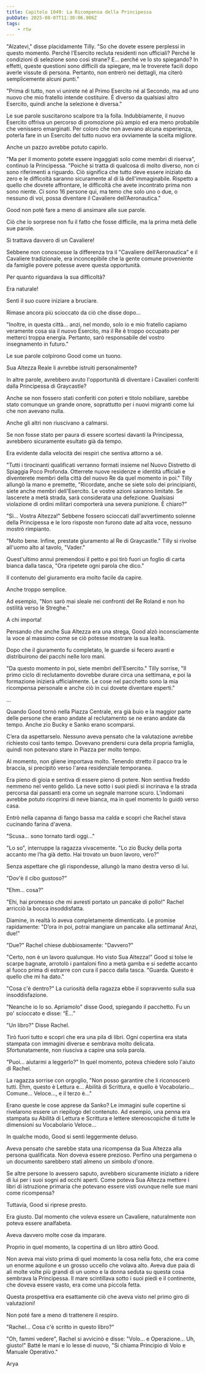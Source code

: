 ```yaml
---
title: Capitolo 1049: La Ricompensa della Principessa
pubDate: 2025-08-07T11:30:06.906Z
tags:
    - rtw
---
```



"Alzatevi," disse placidamente Tilly. "So che dovete essere perplessi in questo momento. Perché l’Esercito recluta residenti non ufficiali? Perché le condizioni di selezione sono così strane? E... perché ve lo sto spiegando? In effetti, queste questioni sono difficili da spiegare, ma le troverete facili dopo averle vissute di persona. Pertanto, non entrerò nei dettagli, ma citerò semplicemente alcuni punti."


"Prima di tutto, non vi unirete né al Primo Esercito né al Secondo, ma ad uno nuovo che mio fratello intende costituire. È diverso da qualsiasi altro Esercito, quindi anche la selezione è diversa."


Le sue parole suscitarono scalpore tra la folla. Indubbiamente, il nuovo Esercito offriva un percorso di promozione più ampio ed era meno probabile che venissero emarginati. Per coloro che non avevano alcuna esperienza, poterla fare in un Esercito del tutto nuovo era ovviamente la scelta migliore.


Anche un pazzo avrebbe potuto capirlo.


"Ma per il momento potete essere ingaggiati solo come membri di riserva", continuò la Principessa. "Poiché si tratta di qualcosa di molto diverso, non ci sono riferimenti a riguardo. Ciò significa che tutto deve essere iniziato da zero e le difficoltà saranno sicuramente al di là dell'immaginabile. Rispetto a quello che dovrete affrontare, le difficoltà che avete incontrato prima non sono niente. Ci sono 16 persone qui, ma temo che solo uno o due, o nessuno di voi, possa diventare il Cavaliere dell’Aeronautica."


Good non potè fare a meno di ansimare alle sue parole.


Ciò che lo sorprese non fu il fatto che fosse difficile, ma la prima metà delle sue parole.


Si trattava davvero di un Cavaliere!


Sebbene non conoscesse la differenza tra il "Cavaliere dell’Aeronautica" e il Cavaliere tradizionale, era inconcepibile che la gente comune proveniente da famiglie povere potesse avere questa opportunità.


Per quanto riguardava la sua difficoltà?


Era naturale!


Sentì il suo cuore iniziare a bruciare.


Rimase ancora più scioccato da ciò che disse dopo...


"Inoltre, in questa città... anzi, nel mondo, solo io e mio fratello capiamo veramente cosa sia il nuovo Esercito, ma il Re è troppo occupato per metterci troppa energia. Pertanto, sarò responsabile del vostro insegnamento in futuro."


Le sue parole colpirono Good come un tuono.


Sua Altezza Reale li avrebbe istruiti personalmente?


In altre parole, avrebbero avuto l'opportunità di diventare i Cavalieri conferiti dalla Principessa di Graycastle?


Anche se non fossero stati conferiti con poteri e titolo nobiliare, sarebbe stato comunque un grande onore, soprattutto per i nuovi migranti come lui che non avevano nulla.


Anche gli altri non riuscivano a calmarsi.


Se non fosse stato per paura di essere scortesi davanti la Principessa, avrebbero sicuramente esultato già da tempo.


Era evidente dalla velocità dei respiri che sentiva attorno a sé.


"Tutti i tirocinanti qualificati verranno formati insieme nel Nuovo Distretto di Spiaggia Poco Profonda. Otterrete nuove residenze e identità ufficiali e diventerete membri della città del nuovo Re da quel momento in poi." Tilly allungò la mano e premette, "Ricordate, anche se siete solo dei principianti, siete anche membri dell'Esercito. Le vostre azioni saranno limitate. Se lascerete a metà strada, sarà considerata una defezione. Qualsiasi violazione di ordini militari comporterà una severa punizione. È chiaro?”


"Sì… Vostra Altezza!" Sebbene fossero scioccati dall'avvertimento solenne della Principessa e le loro risposte non furono date ad alta voce, nessuno mostrò rimpianto.


"Molto bene. Infine, prestate giuramento al Re di Graycastle." Tilly si rivolse all'uomo alto al tavolo, "Vader."


Quest'ultimo annuì premendosi il petto e poi tirò fuori un foglio di carta bianca dalla tasca, "Ora ripetete ogni parola che dico."


Il contenuto del giuramento era molto facile da capire.


Anche troppo semplice.


Ad esempio, "Non sarò mai sleale nei confronti del Re Roland e non ho ostilità verso le Streghe."


A chi importa!


Pensando che anche Sua Altezza era una strega, Good alzò inconsciamente la voce al massimo come se ciò potesse mostrare la sua lealtà.


Dopo che il giuramento fu completato, le guardie si fecero avanti e distribuirono dei pacchi nelle loro mani.


"Da questo momento in poi, siete membri dell'Esercito." Tilly sorrise, "Il primo ciclo di reclutamento dovrebbe durare circa una settimana, e poi la formazione inizierà ufficialmente. Le cose nel pacchetto sono la mia ricompensa personale e anche ciò in cui dovete diventare esperti."


...






Quando Good tornò nella Piazza Centrale, era già buio e la maggior parte delle persone che erano andate al reclutamento se ne erano andate da tempo. Anche zio Bucky e Sanko erano scomparsi.


C’era da aspettarselo. Nessuno aveva pensato che la valutazione avrebbe richiesto così tanto tempo. Dovevano prendersi cura della propria famiglia, quindi non potevano stare in Piazza per molto tempo.


Al momento, non gliene importava molto. Tenendo stretto il pacco tra le braccia, si precipitò verso l'area residenziale temporanea.


Era pieno di gioia e sentiva di essere pieno di potere. Non sentiva freddo nemmeno nel vento gelido. La neve sotto i suoi piedi si incrinava e la strada percorsa dai passanti era come un segnale marrone scuro. L’indomani avrebbe potuto ricoprirsi di neve bianca, ma in quel momento lo guidò verso casa.


Entrò nella capanna di fango bassa ma calda e scoprì che Rachel stava cucinando farina d'avena.


"Scusa... sono tornato tardi oggi..."


"Lo so", interruppe la ragazza vivacemente. "Lo zio Bucky della porta accanto me l’ha già detto. Hai trovato un buon lavoro, vero?"


Senza aspettare che gli rispondesse, allungò la mano destra verso di lui.


"Dov'è il cibo gustoso?"


"Ehm... cosa?"


"Ehi, hai promesso che mi avresti portato un pancake di pollo!" Rachel arricciò la bocca insoddisfatta.


Diamine, in realtà lo aveva completamente dimenticato. Le promise rapidamente: "D’ora in poi, potrai mangiare un pancake alla settimana! Anzi, due!"


"Due?" Rachel chiese dubbiosamente: "Davvero?"


"Certo, non è un lavoro qualunque. Ho visto Sua Altezza!" Good si tolse le scarpe bagnate, arrotolò i pantaloni fino a metà gamba e si sedette accanto al fuoco prima di estrarre con cura il pacco dalla tasca. "Guarda. Questo è quello che mi ha dato."


"Cosa c'è dentro?" La curiosità della ragazza ebbe il sopravvento sulla sua insoddisfazione.


"Neanche io lo so. Apriamolo" disse Good, spiegando il pacchetto. Fu un po' scioccato e disse: “È…”


"Un libro?" Disse Rachel.


Tirò fuori tutto e scoprì che era una pila di libri. Ogni copertina era stata stampata con immagini diverse e sembrava molto delicata. Sfortunatamente, non riusciva a capire una sola parola.


"Puoi... aiutarmi a leggerlo?" In quel momento, poteva chiedere solo l'aiuto di Rachel.


La ragazza sorrise con orgoglio, "Non posso garantire che li riconoscerò tutti. Ehm, questo è Lettura e... Abilità di Scrittura, e quello è Vocabolario… Comune... Veloce..., e il terzo è..."


Erano queste le cose apprese da Sanko? Le immagini sulle copertine si rivelarono essere un riepilogo del contenuto. Ad esempio, una penna era stampata su Abilità di Lettura e Scrittura e lettere stereoscopiche di tutte le dimensioni su Vocabolario Veloce...


In qualche modo, Good si sentì leggermente deluso.


Aveva pensato che sarebbe stata una ricompensa da Sua Altezza alla persona qualificata. Non doveva essere prezioso. Perfino una pergamena o un documento sarebbero stati almeno un simbolo d'onore.


Se altre persone lo avessero saputo, avrebbero sicuramente iniziato a ridere di lui per i suoi sogni ad occhi aperti. Come poteva Sua Altezza mettere i libri di istruzione primaria che potevano essere visti ovunque nelle sue mani come ricompensa?


Tuttavia, Good si riprese presto.


Era giusto. Dal momento che voleva essere un Cavaliere, naturalmente non poteva essere analfabeta.


Aveva davvero molte cose da imparare.


Proprio in quel momento, la copertina di un libro attirò Good.


Non aveva mai visto prima di quel momento la cosa nella foto, che era come un enorme aquilone e un grosso uccello che volava alto. Aveva due paia di ali molte volte più grandi di un uomo e la donna seduta su questa cosa sembrava la Principessa. Il mare scintillava sotto i suoi piedi e il continente, che doveva essere vasto, era come una piccola fetta.


Questa prospettiva era esattamente ciò che aveva visto nel primo giro di valutazioni!


Non poté fare a meno di trattenere il respiro.


"Rachel... Cosa c'è scritto in questo libro?"


"Oh, fammi vedere", Rachel si avvicinò e disse: "Volo... e Operazione... Uh, giusto!" Batté le mani e lo lesse di nuovo, "Si chiama Principio di Volo e Manuale Operativo."






Arya
                                


                                



